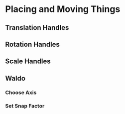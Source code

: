 # Placing and Moving Things

## Translation Handles

## Rotation Handles

## Scale Handles

## Waldo

### Choose Axis

### Set Snap Factor
